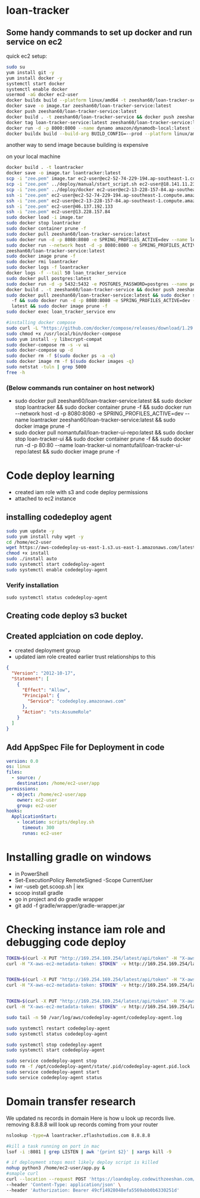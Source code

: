 # loan-tracker

## Some handy commands to set up docker and run service on ec2

quick ec2 setup:

```bash
sudo su
yum install git -y
yum install docker -y
systemctl start docker
systemctl enable docker
usermod -aG docker ec2-user
docker buildx build --platform linux/amd64 -t zeeshan60/loan-tracker-service --push .
docker save -o image.tar zeeshan60/loan-tracker-service:latest
docker push zeeshan60/loan-tracker-service:latest
docker build . -t zeeshan60/loan-tracker-service && docker push zeeshan60/loan-tracker-service:latest
docker tag loan-tracker-service:latest zeeshan60/loan-tracker-service:latest
docker run -d -p 8000:8000 --name dynamo amazon/dynamodb-local:latest -jar DynamoDBLocal.jar -sharedDb
docker buildx build --build-arg BUILD_CONFIG=--prod --platform linux/amd64 -t zeeshan60/loan-tracker-ui-repo:prod --push .
```

another way to send image because building is expensive

on your local machine

```bash
docker build . -t loantracker
docker save -o image.tar loantracker:latest
scp -i "zee.pem" image.tar ec2-user@ec2-52-74-229-194.ap-southeast-1.compute.amazonaws.com:/home/ec2-user
scp -i "zee.pem" ../deploy/manual/start_script.sh ec2-user@18.141.11.231:/home/ec2-user
scp -i "zee.pem" ../deploy/docker ec2-user@ec2-13-228-157-84.ap-southeast-1.compute.amazonaws.com:/home/ec2-user
ssh -i "zee.pem" ec2-user@ec2-52-74-229-194.ap-southeast-1.compute.amazonaws.com
ssh -i "zee.pem" ec2-user@ec2-13-228-157-84.ap-southeast-1.compute.amazonaws.com #prod
ssh -i "zee.pem" ec2-user@46.137.192.133
ssh -i "zee.pem" ec2-user@13.228.157.84
sudo docker load -i image.tar
sudo docker stop loantracker
sudo docker container prune -f
sudo docker pull zeeshan60/loan-tracker-service:latest
sudo docker run -d -p 8080:8080 -e SPRING_PROFILES_ACTIVE=dev --name loantracker zeeshan60/loan-tracker-service:latest
sudo docker run --network host -d -p 8080:8080 -e SPRING_PROFILES_ACTIVE=dev --name loantracker
zeeshan60/loan-tracker-service:latest
sudo docker image prune -f
sudo docker rmi loantracker
sudo docker logs -f loantracker
docker logs -f --tail 50 loan_tracker_service
sudo docker pull postgres:latest
sudo docker run -d -p 5432:5432 -e POSTGRES_PASSWORD=postgres --name postgres postgres:latest
docker build . -t zeeshan60/loan-tracker-service && docker push zeeshan60/loan-tracker-service:latest
sudo docker pull zeeshan60/loan-tracker-service:latest && sudo docker stop loantracker && sudo docker container prune
  -f && sudo docker run -d -p 8080:8080 -e SPRING_PROFILES_ACTIVE=dev --name loantracker zeeshan60/loan-tracker-service:
  latest && sudo docker image prune -f
sudo docker exec loan_tracker_service env

#installing docker compose
sudo curl -L "https://github.com/docker/compose/releases/download/1.29.2/docker-compose-$(uname -s)-$(uname -m)" -o /usr/local/bin/docker-compose
sudo chmod +x /usr/local/bin/docker-compose
sudo yum install -y libxcrypt-compat
sudo docker-compose rm -s -v ui
sudo docker-compose up -d
sudo docker rm -f $(sudo docker ps -a -q)
sudo docker image rm -f $(sudo docker images -q)
sudo netstat -tuln | grep 5000
free -h
```

### (Below commands run container on host network)

- sudo docker pull zeeshan60/loan-tracker-service:latest && sudo docker stop loantracker && sudo docker container prune
  -f && sudo docker run --network host -d -p 8080:8080 -e SPRING_PROFILES_ACTIVE=dev --name loantracker
  zeeshan60/loan-tracker-service:latest && sudo docker image prune -f
- sudo docker pull nomantufail/loan-tracker-ui-repo:latest && sudo docker stop loan-tracker-ui && sudo docker container
  prune -f && sudo docker run -d -p 80:80 --name loan-tracker-ui nomantufail/loan-tracker-ui-repo:latest && sudo docker
  image prune -f

# Code deploy learning

- created iam role with s3 and code deploy permissions
- attached to ec2 instance

## installing codedeploy agent

```bash
sudo yum update -y
sudo yum install ruby wget -y
cd /home/ec2-user
wget https://aws-codedeploy-us-east-1.s3.us-east-1.amazonaws.com/latest/install
chmod +x install
sudo ./install auto
sudo systemctl start codedeploy-agent
sudo systemctl enable codedeploy-agent
```

### Verify installation

    sudo systemctl status codedeploy-agent

## Creating code deploy s3 bucket

## Created applciation on code deploy.

- created deployment group
- updated iam role created earlier trust relationships to this

```json
{
  "Version": "2012-10-17",
  "Statement": [
    {
      "Effect": "Allow",
      "Principal": {
        "Service": "codedeploy.amazonaws.com"
      },
      "Action": "sts:AssumeRole"
    }
  ]
}
```    

## Add AppSpec File for Deployment in code

```yaml  appspec.yml
version: 0.0
os: linux
files:
  - source: /
    destination: /home/ec2-user/app
permissions:
  - object: /home/ec2-user/app
    owner: ec2-user
    group: ec2-user
hooks:
  ApplicationStart:
    - location: scripts/deploy.sh
      timeout: 300
      runas: ec2-user
```

# Installing gradle on windows

- in PowerShell
- Set-ExecutionPolicy RemoteSigned -Scope CurrentUser
- iwr -useb get.scoop.sh | iex
- scoop install gradle
- go in project and do gradle wrapper
- git add -f gradle/wrapper/gradle-wrapper.jar

# Checking instance iam role and debugging code deploy

```bash
TOKEN=$(curl -X PUT "http://169.254.169.254/latest/api/token" -H "X-aws-ec2-metadata-token-ttl-seconds: 21600")
curl -H "X-aws-ec2-metadata-token: $TOKEN" -v http://169.254.169.254/latest/meta-data/iam/security-credentials/


TOKEN=$(curl -X PUT "http://169.254.169.254/latest/api/token" -H "X-aws-ec2-metadata-token-ttl-seconds: 21600")
curl -H "X-aws-ec2-metadata-token: $TOKEN" -v http://169.254.169.254/latest/meta-data/iam/security-credentials/Code_deploy


TOKEN=$(curl -X PUT "http://169.254.169.254/latest/api/token" -H "X-aws-ec2-metadata-token-ttl-seconds: 21600")
curl -H "X-aws-ec2-metadata-token: $TOKEN" -v http://169.254.169.254/latest/meta-data/iam

sudo tail -n 50 /var/log/aws/codedeploy-agent/codedeploy-agent.log

sudo systemctl restart codedeploy-agent
sudo systemctl status codedeploy-agent

sudo systemctl stop codedeploy-agent
sudo systemctl start codedeploy-agent

sudo service codedeploy-agent stop
sudo rm -f /opt/codedeploy-agent/state/.pid/codedeploy-agent.pid.lock
sudo service codedeploy-agent start
sudo service codedeploy-agent status
```

# Domain transfer research
We updated ns records in domain
Here is how u look up records live. removing 8.8.8.8 will look up records coming from your router
```bash
nslookup -type=A loantracker.zflashstudios.com 8.8.8.8
```
```bash
#kill a task running on port in mac
lsof -i :8081 | grep LISTEN | awk '{print $2}' | xargs kill -9
```

```bash
# if deployment stops most likely deploy script is killed
nohup python3 /home/ec2-user/app.py &
#smaple curl
curl --location --request POST 'https://loandeploy.codewithzeeshan.com/deploy' \
--header 'Content-Type: application/json' \
--header 'Authorization: Bearer 49cf14928048efa5569abb0b6330251d'
```